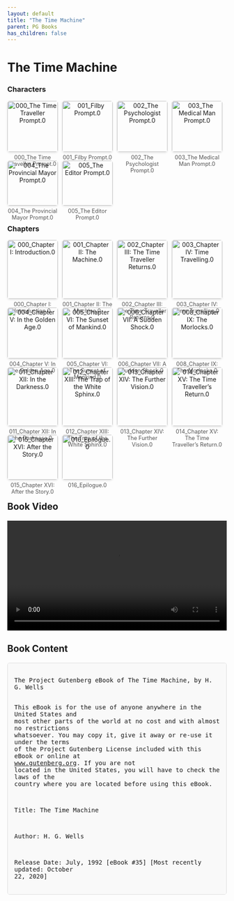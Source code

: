 ```yaml
---
layout: default
title: "The Time Machine"
parent: PG Books
has_children: false
---
```



<style>
.image-gallery {
  display: flex;
  flex-wrap: wrap;
  justify-content: space-between;
  margin-bottom: 20px;
}

.image-row {
  display: flex;
  justify-content: flex-start;
  width: 100%;
  margin-bottom: 20px;
}

.image-item {
  width: 23%;
  margin-right: 2%;
  text-align: center;
}

.image-item:last-child {
  margin-right: 0;
}

.image-item img {
  width: 100%;
  height: auto;
  object-fit: cover;
  border-radius: 5px;
  box-shadow: 0 2px 4px rgba(0,0,0,0.1);
}

.image-item p {
  margin-top: 5px;
  font-size: 0.9em;
  color: #555;
}

.video-container {
  margin: 20px 0;
}

.book-content {
  max-height: 500px;
  overflow-y: auto;
  padding: 15px;
  border: 1px solid #ddd;
  border-radius: 5px;
  background-color: #f9f9f9;
  font-family: monospace;
  white-space: pre-wrap;
  margin-top: 20px;
}
</style>


# The Time Machine

<h3>Characters</h3>
<div class="image-gallery">
<div class="image-row">
  <div class="image-item">
    <img src="../results/The Time Machine/characters/000_The Time Traveller Prompt.0.png" alt="000_The Time Traveller Prompt.0">
    <p>000_The Time Traveller Prompt.0</p>
  </div>
  <div class="image-item">
    <img src="../results/The Time Machine/characters/001_Filby Prompt.0.png" alt="001_Filby Prompt.0">
    <p>001_Filby Prompt.0</p>
  </div>
  <div class="image-item">
    <img src="../results/The Time Machine/characters/002_The Psychologist Prompt.0.png" alt="002_The Psychologist Prompt.0">
    <p>002_The Psychologist Prompt.0</p>
  </div>
  <div class="image-item">
    <img src="../results/The Time Machine/characters/003_The Medical Man Prompt.0.png" alt="003_The Medical Man Prompt.0">
    <p>003_The Medical Man Prompt.0</p>
  </div>
</div>
<div class="image-row">
  <div class="image-item">
    <img src="../results/The Time Machine/characters/004_The Provincial Mayor Prompt.0.png" alt="004_The Provincial Mayor Prompt.0">
    <p>004_The Provincial Mayor Prompt.0</p>
  </div>
  <div class="image-item">
    <img src="../results/The Time Machine/characters/005_The Editor Prompt.0.png" alt="005_The Editor Prompt.0">
    <p>005_The Editor Prompt.0</p>
  </div>
</div>
</div>

<h3>Chapters</h3>
<div class="image-gallery">
<div class="image-row">
  <div class="image-item">
    <img src="../results/The Time Machine/chapters/000_Chapter I: Introduction.0.png" alt="000_Chapter I: Introduction.0">
    <p>000_Chapter I: Introduction.0</p>
  </div>
  <div class="image-item">
    <img src="../results/The Time Machine/chapters/001_Chapter II: The Machine.0.png" alt="001_Chapter II: The Machine.0">
    <p>001_Chapter II: The Machine.0</p>
  </div>
  <div class="image-item">
    <img src="../results/The Time Machine/chapters/002_Chapter III: The Time Traveller Returns.0.png" alt="002_Chapter III: The Time Traveller Returns.0">
    <p>002_Chapter III: The Time Traveller Returns.0</p>
  </div>
  <div class="image-item">
    <img src="../results/The Time Machine/chapters/003_Chapter IV: Time Travelling.0.png" alt="003_Chapter IV: Time Travelling.0">
    <p>003_Chapter IV: Time Travelling.0</p>
  </div>
</div>
<div class="image-row">
  <div class="image-item">
    <img src="../results/The Time Machine/chapters/004_Chapter V: In the Golden Age.0.png" alt="004_Chapter V: In the Golden Age.0">
    <p>004_Chapter V: In the Golden Age.0</p>
  </div>
  <div class="image-item">
    <img src="../results/The Time Machine/chapters/005_Chapter VI: The Sunset of Mankind.0.png" alt="005_Chapter VI: The Sunset of Mankind.0">
    <p>005_Chapter VI: The Sunset of Mankind.0</p>
  </div>
  <div class="image-item">
    <img src="../results/The Time Machine/chapters/006_Chapter VII: A Sudden Shock.0.png" alt="006_Chapter VII: A Sudden Shock.0">
    <p>006_Chapter VII: A Sudden Shock.0</p>
  </div>
  <div class="image-item">
    <img src="../results/The Time Machine/chapters/008_Chapter IX: The Morlocks.0.png" alt="008_Chapter IX: The Morlocks.0">
    <p>008_Chapter IX: The Morlocks.0</p>
  </div>
</div>
<div class="image-row">
  <div class="image-item">
    <img src="../results/The Time Machine/chapters/011_Chapter XII: In the Darkness.0.png" alt="011_Chapter XII: In the Darkness.0">
    <p>011_Chapter XII: In the Darkness.0</p>
  </div>
  <div class="image-item">
    <img src="../results/The Time Machine/chapters/012_Chapter XIII: The Trap of the White Sphinx.0.png" alt="012_Chapter XIII: The Trap of the White Sphinx.0">
    <p>012_Chapter XIII: The Trap of the White Sphinx.0</p>
  </div>
  <div class="image-item">
    <img src="../results/The Time Machine/chapters/013_Chapter XIV: The Further Vision.0.png" alt="013_Chapter XIV: The Further Vision.0">
    <p>013_Chapter XIV: The Further Vision.0</p>
  </div>
  <div class="image-item">
    <img src="../results/The Time Machine/chapters/014_Chapter XV: The Time Traveller’s Return.0.png" alt="014_Chapter XV: The Time Traveller’s Return.0">
    <p>014_Chapter XV: The Time Traveller’s Return.0</p>
  </div>
</div>
<div class="image-row">
  <div class="image-item">
    <img src="../results/The Time Machine/chapters/015_Chapter XVI: After the Story.0.png" alt="015_Chapter XVI: After the Story.0">
    <p>015_Chapter XVI: After the Story.0</p>
  </div>
  <div class="image-item">
    <img src="../results/The Time Machine/chapters/016_Epilogue.0.png" alt="016_Epilogue.0">
    <p>016_Epilogue.0</p>
  </div>
</div>
</div>

<h2>Book Video</h2>
<div class="video-container">
  <video controls width="100%">
    <source src="../videos/The Time Machine.mp4" type="video/mp4">
    Your browser does not support the video tag.
  </video>
</div>


## Book Content

<div class="book-content">
﻿The Project Gutenberg eBook of The Time Machine, by H. G. Wells

This eBook is for the use of anyone anywhere in the United States and
most other parts of the world at no cost and with almost no restrictions
whatsoever. You may copy it, give it away or re-use it under the terms
of the Project Gutenberg License included with this eBook or online at
www.gutenberg.org. If you are not located in the United States, you
will have to check the laws of the country where you are located before
using this eBook.

Title: The Time Machine

Author: H. G. Wells

Release Date: July, 1992 [eBook #35]
[Most recently updated: October 22, 2020]

Language: English

Character set encoding: UTF-8


*** START OF THE PROJECT GUTENBERG EBOOK THE TIME MACHINE ***




The Time Machine

An Invention

by H. G. Wells


CONTENTS

 I Introduction
 II The Machine
 III The Time Traveller Returns
 IV Time Travelling
 V In the Golden Age
 VI The Sunset of Mankind
 VII A Sudden Shock
 VIII Explanation
 IX The Morlocks
 X When Night Came
 XI The Palace of Green Porcelain
 XII In the Darkness
 XIII The Trap of the White Sphinx
 XIV The Further Vision
 XV The Time Traveller’s Return
 XVI After the Story
 Epilogue




 I.
 Introduction


The Time Traveller (for so it will be convenient to speak of him) was
expounding a recondite matter to us. His pale grey eyes shone and
twinkled, and his usually pale face was flushed and animated. The fire
burnt brightly, and the soft radiance of the incandescent lights in the
lilies of silver caught the bubbles that flashed and passed in our
glasses. Our chairs, being his patents, embraced and caressed us rather
than submitted to be sat upon, and there was that luxurious
after-dinner atmosphere, when thought runs gracefully free of the
trammels of precision. And he put it to us in this way—marking the
points with a lean forefinger—as we sat and lazily admired his
earnestness over this new paradox (as we thought it) and his fecundity.

“You must follow me carefully. I shall have to controvert one or two
ideas that are almost universally accepted. The geometry, for instance,
they taught you at school is founded on a misconception.”

“Is not that rather a large thing to expect us to begin upon?” said
Filby, an argumentative person with red hair.

“I do not mean to ask you to accept anything without reasonable ground
for it. You will soon admit as much as I need from you. You know of
course that a mathematical line, a line of thickness _nil_, has no real
existence. They taught you that? Neither has a mathematical plane.
These things are mere abstractions.”

“That is all right,” said the Psychologist.

“Nor, having only length, breadth, and thickness, can a cube have a
real existence.”

“There I object,” said Filby. “Of course a solid body may exist. All
real things—”

“So most people think. But wait a moment. Can an _instantaneous_ cube
exist?”

“Don’t follow you,” said Filby.

“Can a cube that does not last for any time at all, have a real
existence?”

Filby became pensive. “Clearly,” the Time Traveller proceeded, “any
real body must have extension in _four_ directions: it must have
Length, Breadth, Thickness, and—Duration. But through a natural
infirmity of the flesh, which I will explain to you in a moment, we
incline to overlook this fact. There are really four dimensions, three
which we call the three planes of Space, and a fourth, Time. There is,
however, a tendency to draw an unreal distinction between the former
three dimensions and the latter, because it happens that our
consciousness moves intermittently in one direction along the latter
from the beginning to the end of our lives.”

“That,” said a very young man, making spasmodic efforts to relight his
cigar over the lamp; “that . . . very clear indeed.”

“Now, it is very remarkable that this is so extensively overlooked,”
continued the Time Traveller, with a slight accession of cheerfulness.
“Really this is what is meant by the Fourth Dimension, though some
people who talk about the Fourth Dimension do not know they mean it. It
is only another way of looking at Time. _There is no difference between
Time and any of the three dimensions of Space except that our
consciousness moves along it_. But some foolish people have got hold of
the wrong side of that idea. You have all heard what they have to say
about this Fourth Dimension?”

“_I_ have not,” said the Provincial Mayor.

“It is simply this. That Space, as our mathematicians have it, is
spoken of as having three dimensions, which one may call Length,
Breadth, and Thickness, and is always definable by reference to three
planes, each at right angles to the others. But some philosophical
people have been asking why _three_ dimensions particularly—why not
another direction at right angles to the other three?—and have even
tried to construct a Four-Dimensional geometry. Professor Simon Newcomb
was expounding this to the New York Mathematical Society only a month
or so ago. You know how on a flat surface, which has only two
dimensions, we can represent a figure of a three-dimensional solid, and
similarly they think that by models of three dimensions they could
represent one of four—if they could master the perspective of the
thing. See?”

“I think so,” murmured the Provincial Mayor; and, knitting his brows,
he lapsed into an introspective state, his lips moving as one who
repeats mystic words. “Yes, I think I see it now,” he said after some
time, brightening in a quite transitory manner.

“Well, I do not mind telling you I have been at work upon this geometry
of Four Dimensions for some time. Some of my results are curious. For
instance, here is a portrait of a man at eight years old, another at
fifteen, another at seventeen, another at twenty-three, and so on. All
these are evidently sections, as it were, Three-Dimensional
representations of his Four-Dimensioned being, which is a fixed and
unalterable thing.

“Scientific people,” proceeded the Time Traveller, after the pause
required for the proper assimilation of this, “know very well that Time
is only a kind of Space. Here is a popular scientific diagram, a
weather record. This line I trace with my finger shows the movement of
the barometer. Yesterday it was so high, yesterday night it fell, then
this morning it rose again, and so gently upward to here. Surely the
mercury did not trace this line in any of the dimensions of Space
generally recognised? But certainly it traced such a line, and that
line, therefore, we must conclude, was along the Time-Dimension.”

“But,” said the Medical Man, staring hard at a coal in the fire, “if
Time is really only a fourth dimension of Space, why is it, and why has
it always been, regarded as something different? And why cannot we move
in Time as we move about in the other dimensions of Space?”

The Time Traveller smiled. “Are you so sure we can move freely in
Space? Right and left we can go, backward and forward freely enough,
and men always have done so. I admit we move freely in two dimensions.
But how about up and down? Gravitation limits us there.”

“Not exactly,” said the Medical Man. “There are balloons.”

“But before the balloons, save for spasmodic jumping and the
inequalities of the surface, man had no freedom of vertical movement.”

“Still they could move a little up and down,” said the Medical Man.

“Easier, far easier down than up.”

“And you cannot move at all in Time, you cannot get away from the
present moment.”

“My dear sir, that is just where you are wrong. That is just where the
whole world has gone wrong. We are always getting away from the present
moment. Our mental existences, which are immaterial and have no
dimensions, are passing along the Time-Dimension with a uniform
velocity from the cradle to the grave. Just as we should travel _down_
if we began our existence fifty miles above the earth’s surface.”

“But the great difficulty is this,” interrupted the Psychologist. ’You
_can_ move about in all directions of Space, but you cannot move about
in Time.”

“That is the germ of my great discovery. But you are wrong to say that
we cannot move about in Time. For instance, if I am recalling an
incident very vividly I go back to the instant of its occurrence: I
become absent-minded, as you say. I jump back for a moment. Of course
we have no means of staying back for any length of Time, any more than
a savage or an animal has of staying six feet above the ground. But a
civilised man is better off than the savage in this respect. He can go
up against gravitation in a balloon, and why should he not hope that
ultimately he may be able to stop or accelerate his drift along the
Time-Dimension, or even turn about and travel the other way?”

“Oh, _this_,” began Filby, “is all—”

“Why not?” said the Time Traveller.

“It’s against reason,” said Filby.

“What reason?” said the Time Traveller.

“You can show black is white by argument,” said Filby, “but you will
never convince me.”

“Possibly not,” said the Time Traveller. “But now you begin to see the
object of my investigations into the geometry of Four Dimensions. Long
ago I had a vague inkling of a machine—”

“To travel through Time!” exclaimed the Very Young Man.

“That shall travel indifferently in any direction of Space and Time, as
the driver determines.”

Filby contented himself with laughter.

“But I have experimental verification,” said the Time Traveller.

“It would be remarkably convenient for the historian,” the Psychologist
suggested. “One might travel back and verify the accepted account of
the Battle of Hastings, for instance!”

“Don’t you think you would attract attention?” said the Medical Man.
“Our ancestors had no great tolerance for anachronisms.”

“One might get one’s Greek from the very lips of Homer and Plato,” the
Very Young Man thought.

“In which case they would certainly plough you for the Little-go. The
German scholars have improved Greek so much.”

“Then there is the future,” said the Very Young Man. “Just think! One
might invest all one...

[Content truncated for display]
</div>

